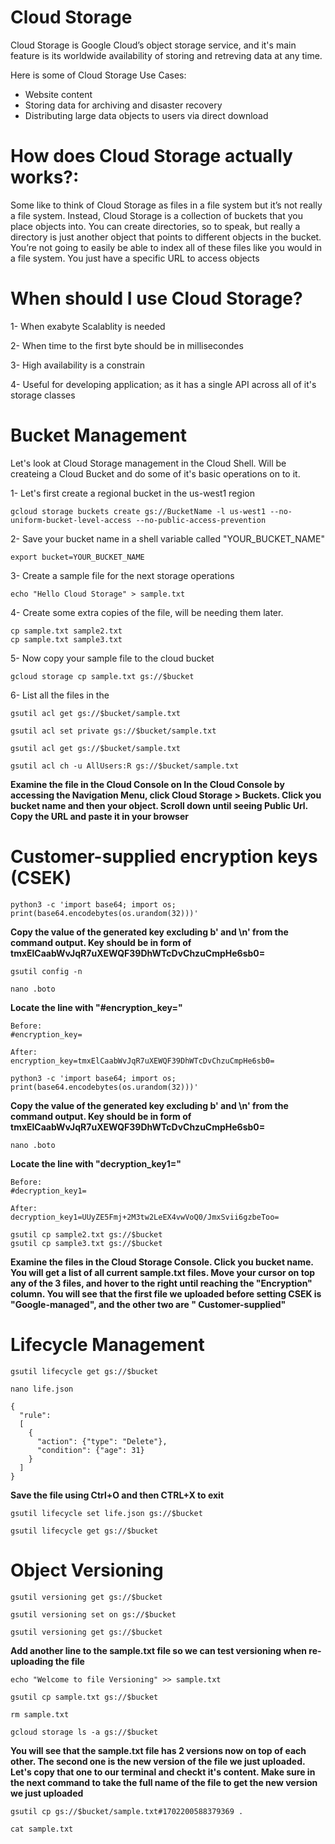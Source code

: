 # Cloud Storage

Cloud Storage is Google Cloud’s object storage service, and it's main feature is its worldwide availability of storing and retreving data at any time.

Here is some of Cloud Storage Use Cases:
- Website content
- Storing data for archiving and disaster recovery
- Distributing large data objects to users via direct download

# How does Cloud Storage actually works?:
Some like to think of Cloud Storage as files in a file system but it’s not really a file system. Instead, Cloud Storage is a collection of buckets that you place objects into. You can create directories, so to speak, but really a directory is just another object that points to different objects in the bucket. You’re not going to easily be able to index all of these files like you would in a file system. You just have a specific URL to access objects

# When should I use Cloud Storage? 
1- When exabyte Scalablity is needed

2- When time to the first byte should be in millisecondes

3- High availability is a constrain

4- Useful for developing application; as it has a single API across all of it's storage classes

# Bucket Management
Let's look at Cloud Storage management in the Cloud Shell. Will be createing a Cloud Bucket and do some of it's basic operations on to it.

1- Let's first create a regional bucket in the us-west1 region
```
gcloud storage buckets create gs://BucketName -l us-west1 --no-uniform-bucket-level-access --no-public-access-prevention
```

2- Save your bucket name in a shell variable called "YOUR_BUCKET_NAME"
```
export bucket=YOUR_BUCKET_NAME
```

3- Create a sample file for the next storage operations
```
echo "Hello Cloud Storage" > sample.txt
```

4- Create some extra copies of the file, will be needing them later.
```
cp sample.txt sample2.txt
cp sample.txt sample3.txt
```

5- Now copy your sample file to the cloud bucket
```
gcloud storage cp sample.txt gs://$bucket
```

6- List all the files in the 


 
```
gsutil acl get gs://$bucket/sample.txt
```

```
gsutil acl set private gs://$bucket/sample.txt
```

```
gsutil acl get gs://$bucket/sample.txt
```

```
gsutil acl ch -u AllUsers:R gs://$bucket/sample.txt
```

**Examine the file in the Cloud Console on In the Cloud Console by accessing the Navigation Menu, click Cloud Storage > Buckets. Click you bucket name and then your object. Scroll down until seeing Public Url. Copy the URL and paste it in your browser**

# Customer-supplied encryption keys (CSEK)

```
python3 -c 'import base64; import os; print(base64.encodebytes(os.urandom(32)))'
```

**Copy the value of the generated key excluding b' and \n' from the command output. Key should be in form of tmxElCaabWvJqR7uXEWQF39DhWTcDvChzuCmpHe6sb0=**

```
gsutil config -n
```

```
nano .boto
```

**Locate the line with "#encryption_key="**

```
Before:
#encryption_key=

After:
encryption_key=tmxElCaabWvJqR7uXEWQF39DhWTcDvChzuCmpHe6sb0=
```

```
python3 -c 'import base64; import os; print(base64.encodebytes(os.urandom(32)))'
```

**Copy the value of the generated key excluding b' and \n' from the command output. Key should be in form of tmxElCaabWvJqR7uXEWQF39DhWTcDvChzuCmpHe6sb0=**

```
nano .boto
```

**Locate the line with "decryption_key1="**

```
Before:
#decryption_key1=

After:
decryption_key1=UUyZE5Fmj+2M3tw2LeEX4vwVoQ0/JmxSvii6gzbeToo=
```

```
gsutil cp sample2.txt gs://$bucket
gsutil cp sample3.txt gs://$bucket
```

**Examine the files in the Cloud Storage Console. Click you bucket name. You will get a list of all current sample.txt files. Move your cursor on top any of the 3 files, and hover to the right until reaching the "Encryption" column. You will see that the first file we uploaded before setting CSEK is "Google-managed", and the other two are " Customer-supplied"**

# Lifecycle Management

```
gsutil lifecycle get gs://$bucket
```

```
nano life.json
```

```
{
  "rule":
  [
    {
      "action": {"type": "Delete"},
      "condition": {"age": 31}
    }
  ]
}
```

**Save the file using Ctrl+O and then CTRL+X to exit**

```
gsutil lifecycle set life.json gs://$bucket
```

```
gsutil lifecycle get gs://$bucket
```

# Object Versioning

```
gsutil versioning get gs://$bucket
```

```
gsutil versioning set on gs://$bucket
```

```
gsutil versioning get gs://$bucket
```

**Add another line to the sample.txt file so we can test versioning when re-uploading the file**

```
echo "Welcome to file Versioning" >> sample.txt
```

```
gsutil cp sample.txt gs://$bucket
```

```
rm sample.txt
```

```
gcloud storage ls -a gs://$bucket
```

**You will see that the sample.txt file has 2 versions now on top of each other. The second one is the new version of the file we just uploaded. Let's copy that one to our terminal and checkt it's content. Make sure in the next command to take the full name of the file to get the new version we just uploaded**

```
gsutil cp gs://$bucket/sample.txt#1702200588379369 .
```

```
cat sample.txt
```

